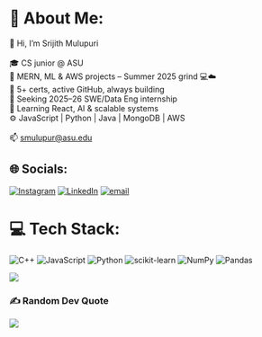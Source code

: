 # 💫 About Me:
👋 Hi, I’m Srijith Mulupuri<br><br>🎓 CS junior @ ASU<br>🔧 MERN, ML & AWS projects – Summer 2025 grind 💻☁️<br>🏅 5+ certs, active GitHub, always building<br>🚀 Seeking 2025–26 SWE/Data Eng internship<br>🧠 Learning React, AI & scalable systems<br>⚙️ JavaScript | Python | Java | MongoDB | AWS<br><br>📫 smulupur@asu.edu


## 🌐 Socials:
[![Instagram](https://img.shields.io/badge/Instagram-%23E4405F.svg?logo=Instagram&logoColor=white)](https://instagram.com/srijith__1912) [![LinkedIn](https://img.shields.io/badge/LinkedIn-%230077B5.svg?logo=linkedin&logoColor=white)](https://linkedin.com/in/srijithmulupuri) [![email](https://img.shields.io/badge/Email-D14836?logo=gmail&logoColor=white)](mailto:smulupur@asu.edu) 

# 💻 Tech Stack:
![C++](https://img.shields.io/badge/c++-%2300599C.svg?style=for-the-badge&logo=c%2B%2B&logoColor=white) ![JavaScript](https://img.shields.io/badge/javascript-%23323330.svg?style=for-the-badge&logo=javascript&logoColor=%23F7DF1E) ![Python](https://img.shields.io/badge/python-3670A0?style=for-the-badge&logo=python&logoColor=ffdd54) ![scikit-learn](https://img.shields.io/badge/scikit--learn-%23F7931E.svg?style=for-the-badge&logo=scikit-learn&logoColor=white) ![NumPy](https://img.shields.io/badge/numpy-%23013243.svg?style=for-the-badge&logo=numpy&logoColor=white) ![Pandas](https://img.shields.io/badge/pandas-%23150458.svg?style=for-the-badge&logo=pandas&logoColor=white)

![](https://github-readme-stats.vercel.app/api/top-langs/?username=Srijith1912&theme=city_lights&hide_border=false&include_all_commits=false&count_private=false&layout=compact)

### ✍️ Random Dev Quote
![](https://quotes-github-readme.vercel.app/api?type=horizontal&theme=radical)

<!-- Proudly created with GPRM ( https://gprm.itsvg.in ) -->
